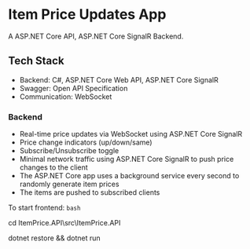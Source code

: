 # Item Price Updates App

A ASP.NET Core API, ASP.NET Core SignalR Backend.

## Tech Stack

- Backend: C#, ASP.NET Core Web API, ASP.NET Core SignalR
- Swagger: Open API Specification
- Communication: WebSocket

### Backend

- Real-time price updates via WebSocket using ASP.NET Core SignalR
- Price change indicators (up/down/same)
- Subscribe/Unsubscribe toggle
- Minimal network traffic using ASP.NET Core SignalR to push price changes to the client
- The ASP.NET Core app uses a background service every second to randomly generate item prices
- The items are pushed to subscribed clients

To start frontend:
`bash`

cd ItemPrice.API\src\ItemPrice.API

dotnet restore && dotnet run
